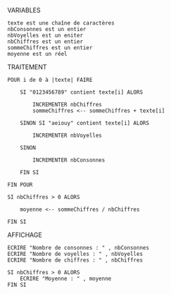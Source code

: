﻿VARIABLES

	texte est une chaîne de caractères
	nbConsonnes est un entier
	nbVoyelles est un eniter
	nbChiffres est un entier
	sommeChiffres est un entier
	moyenne est un réel

TRAITEMENT

	POUR i de 0 à |texte| FAIRE

		SI "0123456789" contient texte[i] ALORS
			
			INCREMENTER nbChiffres
			sommeChiffres <-- sommeChiffres + texte[i]

		SINON SI "aeiouy" contient texte[i] ALORS

			INCREMENTER nbVoyelles

		SINON	

			INCREMENTER nbConsonnes

		FIN SI

	FIN POUR

	SI nbChiffres > 0 ALORS

		moyenne <-- sommeChiffres / nbChiffres

	FIN SI

AFFICHAGE

	ECRIRE "Nombre de consonnes : " , nbConsonnes
	ECRIRE "Nombre de voyelles : " , nbVoyelles
	ECRIRE "Nombre de chiffres : " , nbChiffres
	
	SI nbChiffres > 0 ALORS
		ECRIRE "Moyenne : " , moyenne
	FIN SI